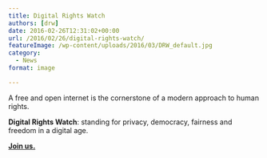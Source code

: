 ```yaml
---
title: Digital Rights Watch
authors: [drw]
date: 2016-02-26T12:31:02+00:00
url: /2016/02/26/digital-rights-watch/
featureImage: /wp-content/uploads/2016/03/DRW_default.jpg
category:
  - News
format: image

---
```

A free and open internet is the cornerstone of a modern approach to human rights.

**Digital Rights Watch**: standing for privacy, democracy, fairness and freedom in a digital age.

**[Join us.][1]**

 [1]: http://digitalrightswatch.org.au/the-way-we-use-the-internet-is-under-threat/
